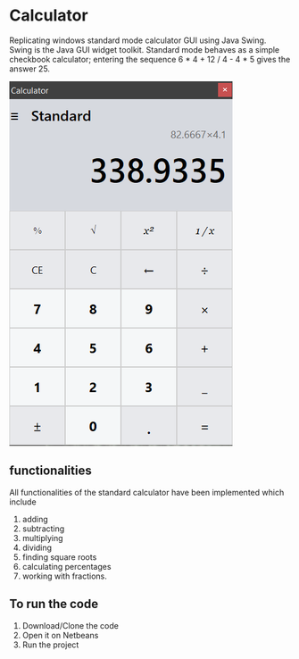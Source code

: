 # Calculator
Replicating windows standard mode calculator GUI using Java Swing. Swing is the Java GUI widget toolkit.
Standard mode behaves as a simple checkbook calculator; entering the sequence 6 * 4 + 12 / 4 - 4 * 5 gives the answer 25.

![](https://github.com/samrafakhar/Calculator/blob/main/Calculator.PNG)

## functionalities
All functionalities of the standard calculator have been implemented which include 
1. adding
2. subtracting
3. multiplying
4. dividing 
5. finding square roots
6. calculating percentages
7. working with fractions.

## To run the code
1. Download/Clone the code
2. Open it on Netbeans
3. Run the project
